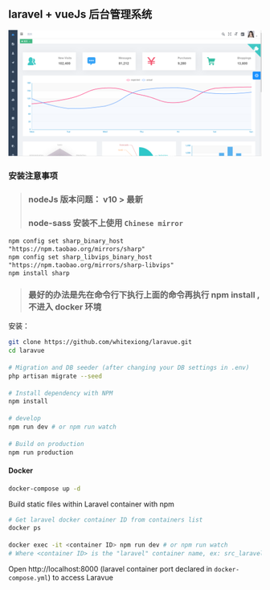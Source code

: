 
## laravel + vueJs 后台管理系统
![img.png](img.png)

### 安装注意事项

> ### nodeJs 版本问题： v10 > 最新
> ### node-sass 安装不上使用 `Chinese mirror`

    npm config set sharp_binary_host "https://npm.taobao.org/mirrors/sharp"
    npm config set sharp_libvips_binary_host "https://npm.taobao.org/mirrors/sharp-libvips"
    npm install sharp


> ### 最好的办法是先在命令行下执行上面的命令再执行 npm install , 不进入 docker 环境

安装： 

```bash
git clone https://github.com/whitexiong/laravue.git
cd laravue

# Migration and DB seeder (after changing your DB settings in .env)
php artisan migrate --seed

# Install dependency with NPM
npm install

# develop
npm run dev # or npm run watch

# Build on production
npm run production
```

#### Docker
```sh
docker-compose up -d
```
Build static files within Laravel container with npm
```sh
# Get laravel docker container ID from containers list
docker ps

docker exec -it <container ID> npm run dev # or npm run watch
# Where <container ID> is the "laravel" container name, ex: src_laravel_1
```
Open http://localhost:8000 (laravel container port declared in `docker-compose.yml`) to access Laravue


